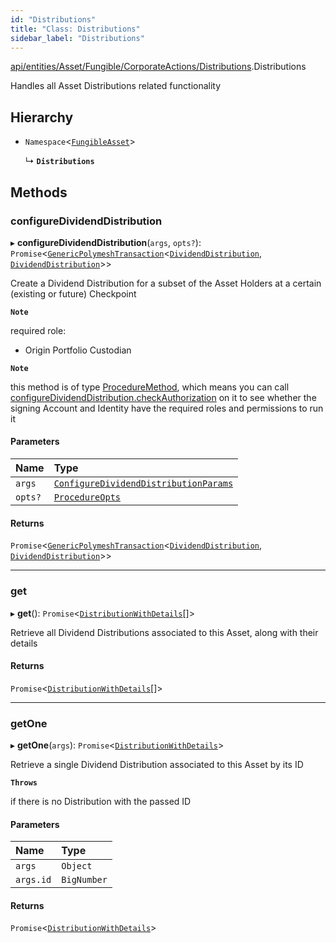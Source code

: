 ```yaml
---
id: "Distributions"
title: "Class: Distributions"
sidebar_label: "Distributions"
---
```


[api/entities/Asset/Fungible/CorporateActions/Distributions](../../../../../../../modules/API/Entities/Asset/Fungible/CorporateActions/Distributions/Distributions.md).Distributions

Handles all Asset Distributions related functionality

## Hierarchy

- `Namespace`<[`FungibleAsset`](../../FungibleAsset.md)\>

  ↳ **`Distributions`**

## Methods

### configureDividendDistribution

▸ **configureDividendDistribution**(`args`, `opts?`): `Promise`<[`GenericPolymeshTransaction`](../../../../../../../modules/Types/Types.md#genericpolymeshtransaction)<[`DividendDistribution`](../../../../DividendDistribution/DividendDistribution.md), [`DividendDistribution`](../../../../DividendDistribution/DividendDistribution.md)\>\>

Create a Dividend Distribution for a subset of the Asset Holders at a certain (existing or future) Checkpoint

**`Note`**

 required role:
  - Origin Portfolio Custodian

**`Note`**

 this method is of type [ProcedureMethod](../../../../../../../interfaces/Types/ProcedureMethod/ProcedureMethod.md), which means you can call [configureDividendDistribution.checkAuthorization](../../../../../../../interfaces/Types/ProcedureMethod/ProcedureMethod.md#checkauthorization)
  on it to see whether the signing Account and Identity have the required roles and permissions to run it

#### Parameters

| Name | Type |
| :------ | :------ |
| `args` | [`ConfigureDividendDistributionParams`](../../../../../../../interfaces/API/Procedures/Types/ConfigureDividendDistributionParams/ConfigureDividendDistributionParams.md) |
| `opts?` | [`ProcedureOpts`](../../../../../../../interfaces/Types/ProcedureOpts/ProcedureOpts.md) |

#### Returns

`Promise`<[`GenericPolymeshTransaction`](../../../../../../../modules/Types/Types.md#genericpolymeshtransaction)<[`DividendDistribution`](../../../../DividendDistribution/DividendDistribution.md), [`DividendDistribution`](../../../../DividendDistribution/DividendDistribution.md)\>\>

___

### get

▸ **get**(): `Promise`<[`DistributionWithDetails`](../../../../../../../interfaces/Types/DistributionWithDetails/DistributionWithDetails.md)[]\>

Retrieve all Dividend Distributions associated to this Asset, along with their details

#### Returns

`Promise`<[`DistributionWithDetails`](../../../../../../../interfaces/Types/DistributionWithDetails/DistributionWithDetails.md)[]\>

___

### getOne

▸ **getOne**(`args`): `Promise`<[`DistributionWithDetails`](../../../../../../../interfaces/Types/DistributionWithDetails/DistributionWithDetails.md)\>

Retrieve a single Dividend Distribution associated to this Asset by its ID

**`Throws`**

 if there is no Distribution with the passed ID

#### Parameters

| Name | Type |
| :------ | :------ |
| `args` | `Object` |
| `args.id` | `BigNumber` |

#### Returns

`Promise`<[`DistributionWithDetails`](../../../../../../../interfaces/Types/DistributionWithDetails/DistributionWithDetails.md)\>

